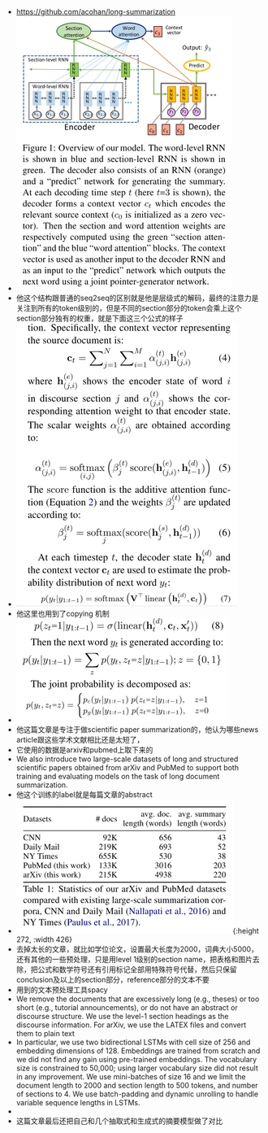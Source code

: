 - https://github.com/acohan/long-summarization
- ![image.png](../assets/image_1667741276750_0.png)
- 他这个结构跟普通的seq2seq的区别就是他是层级式的解码，最终的注意力是关注到所有的token级别的，但是不同的section部分的token会乘上这个section部分独有的权重，就是下面这三个公式的样子
- ![image.png](../assets/image_1667742192423_0.png)
- 他这里也用到了copying 机制
- ![image.png](../assets/image_1667742255838_0.png)
- 他这篇文章是专注于做scientific paper summarization的，他认为哪些news article跟这些学术文献相比还是太短了，
- 它使用的数据是arxiv和pubmed上取下来的
- We also introduce two large-scale datasets of long and structured scientific papers obtained from arXiv and PubMed to support both training and evaluating models on the task of long document summarization.
- 他这个训练的label就是每篇文章的abstract
- ![image.png](../assets/image_1667741598204_0.png){:height 272, :width 426}
- 去掉太长的文章，就比如学位论文，设置最大长度为2000，词典大小5000，还有其他的一些预处理，只是用level 1级别的section name，把表格和图片去除，把公式和数学符号还有引用标记全部用特殊符号代替，然后只保留conclusion及以上的section部分，reference部分的文本不要
- 用到的文本预处理工具spacy
- We remove the documents that are excessively long (e.g., theses) or too short (e.g., tutorial announcements), or do not have an abstract or discourse structure. We use the level-1 section headings as the discourse information. For arXiv, we use the LATEX files and convert them to plain text
- In particular, we use two bidirectional LSTMs with cell size of 256 and embedding dimensions of 128. Embeddings are trained from scratch and we did not find any gain using pre-trained embeddings. The vocabulary size is constrained to 50,000; using larger vocabulary size did not result in any improvement. We use mini-batches of size 16 and we limit the document length to 2000 and section length to 500 tokens, and number of sections to 4. We use batch-padding and dynamic unrolling to handle variable sequence lengths in LSTMs.
-
- 这篇文章最后还把自己和几个抽取式和生成式的摘要模型做了对比